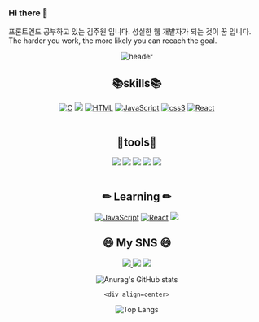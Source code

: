 ### Hi there 👋
프론트엔드 공부하고 있는 김주원 입니다. 성실한 웹 개발자가 되는 것이 꿈 입니다.<br>
The harder you work, the more likely you can reeach the goal.

<div align=center>
  
![header](https://capsule-render.vercel.app/api?type=waving&color=gradient&height=300&section=header&text=Juwon&fontSize=60)
    
  <div align=center>
    
  ## 📚skills📚
[![C](https://img.shields.io/badge/C-A8B9CC?style=flat-square&logo=C&logoColor=white)](github.com/HongSJae/todolist)
    <img src="https://img.shields.io/badge/C/C++-A8B9CC?style=yellow&logo=C&logoColor=white"/>
[![HTML](https://img.shields.io/badge/HTML5-E34F26?style=flat-square&logo=HTML5&logoColor=white)](github.com/HongSJae/todolist)
[![JavaScript](https://img.shields.io/badge/JavaScript-F7DF1E?style=flat-square&logo=JavaScript&logoColor=white)](github.com/HongSJae/todolist)
[![css3](https://img.shields.io/badge/CSS3-1572B6?style=flat-square&logo=CSS3&logoColor=white)](github.com/HongSJae/todolist)
[![React](https://img.shields.io/badge/React-61DAFB?style=flat-square&logo=React&logoColor=white)](github.com/HongSJae/todolist)
<br><br>
## 🔨tools🔨
  <img src="https://img.shields.io/badge/Notion-000000?style=flat-square&logo=Notion&logoColor=white"/>
  <img src="https://img.shields.io/badge/GitKraken-179287?style=flat-square&logo=GitKraken&logoColor=white"/>
  <img src="https://img.shields.io/badge/GitHub-181717?style/badge&logo=GitHub&logoColor=white">
  <img src="https://img.shields.io/badge/Visual Stdio-5C2D91?style/badge&logo=Visual-Studio&logoColor=white">
  <img src="https://img.shields.io/badge/Visual Studio Code-007ACC?style/badge&logo=Visual Studio Code&logoColor=white">
  <br><br>    
    
## ✏ Learning ✏
  [![JavaScript](https://img.shields.io/badge/JavaScript-F7DF1E?style=flat-square&logo=JavaScript&logoColor=white)](github.com/HongSJae/todolist)
  [![React](https://img.shields.io/badge/React-61DAFB?style=flat-square&logo=React&logoColor=white)](github.com/HongSJae/todolist)
    <img src="https://img.shields.io/badge/C/C++-A8B9CC?style=yellow&logo=C&logoColor=white"/>
    
## 😄 My SNS 😄
<a href="https://www.instagram.com/wndjs_.1/" target="_blank"><img src="https://img.shields.io/badge/Instagram-E4405F?style/badge&logo=Instagram&logoColor=white">
<a href="https://www.facebook.com/profile.php?id=100017360131910" target="_blank"><img src="https://img.shields.io/badge/Facebook-1877F2?style/badge&logo=Facebook&logoColor=white"></a>
  <a href="mailto:wndnjs060319@gmail.com"><img src="https://img.shields.io/badge/Gmail-d14836?style=flat-square&logo=Gmail&logoColor=white&link=wndnjs0160319@gmail.com"/></a>
  
  <div align=center>
  
![Anurag's GitHub stats](https://github-readme-stats.vercel.app/api?username=juwon1207&show_icons=true&theme=buefy)
    
    <div align=center>
  
![Top Langs](https://github-readme-stats.vercel.app/api/top-langs/?username=juwon1207&layout=compact)
